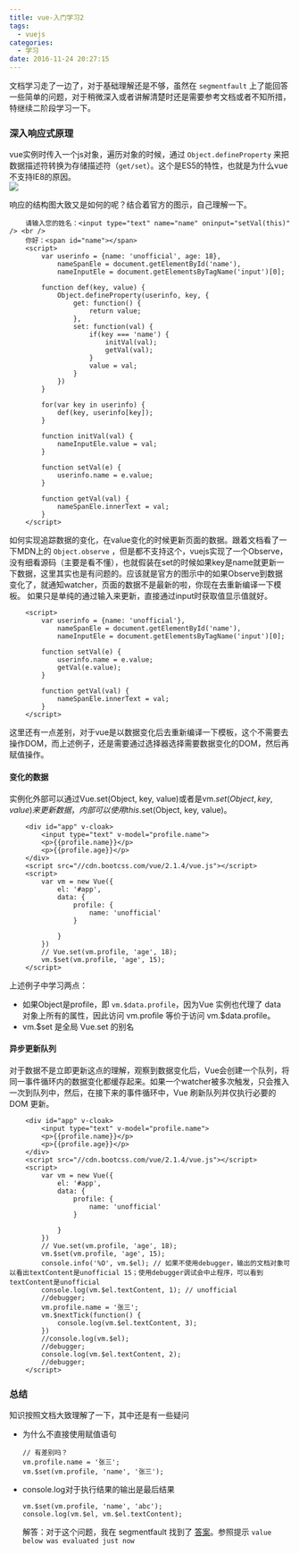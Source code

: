 ```yaml
---
title: vue-入门学习2
tags:
  - vuejs
categories:
  - 学习
date: 2016-11-24 20:27:15
---
```



文档学习走了一边了，对于基础理解还是不够，虽然在 `segmentfault` 上了能回答一些简单的问题，对于稍微深入或者讲解清楚时还是需要参考文档或者不知所措，特继续二阶段学习一下。
<!-- more -->

### 深入响应式原理
vue实例时传入一个js对象，遍历对象的时候，通过 `Object.defineProperty` 来把数据描述符转换为存储描述符（`get/set`）。这个是ES5的特性，也就是为什么vue不支持IE8的原因。  
![](http://ww2.sinaimg.cn/large/e6cd2709gw1fafzekvpwvj20bf02xaa2.jpg)  

响应的结构图大致又是如何的呢？结合着官方的图示，自己理解一下。  
```
    请输入您的姓名：<input type="text" name="name" oninput="setVal(this)" /> <br />
    你好：<span id="name"></span>
    <script>
        var userinfo = {name: 'unofficial', age: 18},
            nameSpanEle = document.getElementById('name'),
            nameInputEle = document.getElementsByTagName('input')[0];

        function def(key, value) {
            Object.defineProperty(userinfo, key, {
                get: function() {
                    return value;
                },
                set: function(val) {
                    if(key === 'name') {
                        initVal(val);
                        getVal(val);
                    }
                    value = val;
                }
            })
        }

        for(var key in userinfo) {
            def(key, userinfo[key]);
        }

        function initVal(val) {
            nameInputEle.value = val;
        }

        function setVal(e) {
            userinfo.name = e.value;
        }

        function getVal(val) {
            nameSpanEle.innerText = val;
        }
    </script>
```
如何实现追踪数据的变化，在value变化的时候更新页面的数据。跟着文档看了一下MDN上的 `Object.observe` ，但是都不支持这个，vuejs实现了一个Observe，没有细看源码（主要是看不懂），也就假装在set的时候如果key是name就更新一下数据，这里其实也是有问题的。应该就是官方的图示中的如果Observe到数据变化了，就通知watcher，页面的数据不是最新的啦，你现在去重新编译一下模板。 
如果只是单纯的通过输入来更新，直接通过input时获取值显示值就好。
```
    <script>
        var userinfo = {name: 'unofficial'},
            nameSpanEle = document.getElementById('name'),
            nameInputEle = document.getElementsByTagName('input')[0];

        function setVal(e) {
            userinfo.name = e.value;
            getVal(e.value);
        }

        function getVal(val) {
            nameSpanEle.innerText = val;
        }
    </script>
```
这里还有一点差别，对于vue是以数据变化后去重新编译一下模板，这个不需要去操作DOM，而上述例子，还是需要通过选择器选择需要数据变化的DOM，然后再赋值操作。

#### 变化的数据
实例化外部可以通过Vue.set(Object, key, value)或者是vm.$set(Object, key, value)来更新数据，内部可以使用this.$set(Object, key, value)。  
```
    <div id="app" v-cloak>
        <input type="text" v-model="profile.name">
        <p>{{profile.name}}</p>
        <p>{{profile.age}}</p>
    </div>
    <script src="//cdn.bootcss.com/vue/2.1.4/vue.js"></script>
    <script>
        var vm = new Vue({
            el: '#app',
            data: {
                profile: {
                    name: 'unofficial'
                }
                
            }
        })
        // Vue.set(vm.profile, 'age', 18);
        vm.$set(vm.profile, 'age', 15);
    </script>
```
上述例子中学习两点：
- 如果Object是profile，即 `vm.$data.profile`，因为Vue 实例也代理了 data 对象上所有的属性，因此访问 vm.profile 等价于访问 vm.$data.profile。
- vm.$set 是全局 Vue.set 的别名

#### 异步更新队列
对于数据不是立即更新这点的理解，观察到数据变化后，Vue会创建一个队列，将同一事件循环内的数据变化都缓存起来。如果一个watcher被多次触发，只会推入一次到队列中，然后，在接下来的事件循环中，Vue 刷新队列并仅执行必要的 DOM 更新。  
```
    <div id="app" v-cloak>
        <input type="text" v-model="profile.name">
        <p>{{profile.name}}</p>
        <p>{{profile.age}}</p>
    </div>
    <script src="//cdn.bootcss.com/vue/2.1.4/vue.js"></script>
    <script>
        var vm = new Vue({
            el: '#app',
            data: {
                profile: {
                    name: 'unofficial'
                }
                
            }
        })
        // Vue.set(vm.profile, 'age', 18);
        vm.$set(vm.profile, 'age', 15);
        console.info('%O', vm.$el); // 如果不使用debugger，输出的文档对象可以看出textContent是unofficial 15；使用debugger调试会中止程序，可以看到textContent是unofficial
        console.log(vm.$el.textContent, 1); // unofficial
        //debugger;
        vm.profile.name = '张三';
        vm.$nextTick(function() {
            console.log(vm.$el.textContent, 3);
        })
        //console.log(vm.$el);
        //debugger;
        console.log(vm.$el.textContent, 2);
        //debugger;
    </script>
```

### 总结
知识按照文档大致理解了一下，其中还是有一些疑问
+ 为什么不直接使用赋值语句
    ```
    // 有差别吗？
    vm.profile.name = '张三';
    vm.$set(vm.profile, 'name', '张三');
    ```

+ console.log对于执行结果的输出是最后结果
  ```
  vm.$set(vm.profile, 'name', 'abc');
  console.log(vm.$el, vm.$el.textContent);
  ```
  解答：对于这个问题，我在 segmentfault 找到了 [答案](https://segmentfault.com/q/1010000005090870)。参照提示 `value below was evaluated just now`
